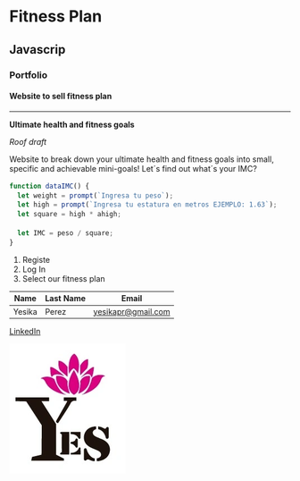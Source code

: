 # Fitness Plan

## Javascrip

### Portfolio

#### Website to sell fitness plan

---

**Ultimate health and fitness goals**

_Roof draft_

Website to break down your ultimate health and fitness goals into small, specific and achievable mini-goals! Let´s find out what´s your IMC?

```javascript
function dataIMC() {
  let weight = prompt(`Ingresa tu peso`);
  let high = prompt(`Ingresa tu estatura en metros EJEMPLO: 1.63`);
  let square = high * ahigh;

  let IMC = peso / square;
}
```

1. Registe
2. Log In
3. Select our fitness plan

| Name   | Last Name | Email              |
| ------ | --------- | ------------------ |
| Yesika | Perez     | yesikapr@gmail.com |

[LinkedIn](https://www.linkedin.com/in/yesikaperezravelo/)

![imagenPerfil](./yes.webp)
